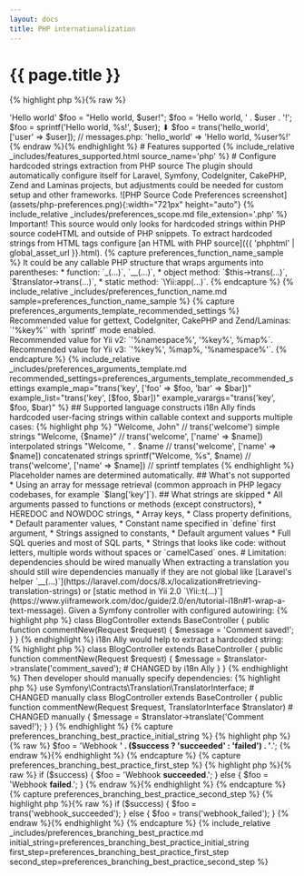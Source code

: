 ```yaml
---
layout: docs
title: PHP internationalization
---
```


<h1>{{ page.title }}</h1>

{% highlight php %}{% raw %}
<?php
$foo = 'Hello world';
⬇
$foo = trans('hello_world');
// messages.php: 'hello_world' => 'Hello world'

$foo = "Hello world, $user!";
$foo = 'Hello world, ' . $user . '!';
$foo = sprintf('Hello world, %s!', $user);
⬇
$foo = trans('hello_world', ['user' => $user]);
// messages.php: 'hello_world' => 'Hello world, %user%!'
{% endraw %}{% endhighlight %}


# Features supported

{% 
  include_relative _includes/features_supported.html
  source_name='php'
%}


# Configure hardcoded strings extraction from PHP source

The plugin should automatically configure itself for Laravel, Symfony, CodeIgniter, CakePHP, Zend and Laminas projects, but adjustments could be needed for custom setup and other frameworks.

![PHP Source Code Preferences screenshot](assets/php-preferences.png){:width="721px" height="auto"}


{% 
  include_relative _includes/preferences_scope.md
  file_extension='.php'
%}
Important! This source would only looks for hardcoded strings within PHP source codeHTML and outside of PHP snippets. To extract hardcoded strings from HTML tags configure [an HTML with PHP source]({{ 'phphtml' | global_asset_url }}.html).

{% capture preferences_function_name_sample %}
It could be any callable PHP structure that wraps arguments into parentheses:

* function: `_(…)`, `__(…)`,
* object method: `$this->trans(…)`, `$translator->trans(…)`,
* static method: `\Yii:app(…)`.
{% endcapture %}
{% 
  include_relative _includes/preferences_function_name.md
  sample=preferences_function_name_sample
%}


{% capture preferences_arguments_template_recommended_settings %}
Recommended value for gettext, CodeIgniter, CakePHP and Zend/Laminas: `'%key%'` with `sprintf` mode enabled.<br>
Recommended value for Yii v2: `'%namespace%', '%key%', %map%`.<br>
Recommended value for Yii v3: `'%key%', %map%, '%namespace%'`.
{% endcapture %}
{%
  include_relative _includes/preferences_arguments_template.md
  recommended_settings=preferences_arguments_template_recommended_settings
  example_map="trans('key', ['foo' => $foo, 'bar' => $bar])"
  example_list="trans('key', [$foo, $bar])"
  example_varargs="trans('key', $foo, $bar)"
%}


## Supported language constructs

i18n Ally finds hardcoded user-facing strings within callable context and supports multiple cases:

{% highlight php %}
"Welcome, John"     // trans('welcome') simple strings
"Welcome, {$name}"  // trans('welcome', ['name' => $name]) interpolated strings
"Welcome, " . $name // trans('welcome', ['name' => $name]) concatenated strings
sprintf("Welcome, %s", $name) // trans('welcome', ['name' => $name]) // sprintf templates
{% endhighlight %}

Placeholder names are determined automatically.


## What's not supported

* Using an array for message retrieval (common approach in PHP legacy codebases, for example `$lang['key']`).


## What strings are skipped

* All arguments passed to functions or methods (except constructors),
* HEREDOC and NOWDOC strings,
* Array keys,
* Class property definitions,
* Default paramenter values,
* Constant name specified in `define` first argument,
* Strings assigned to constants,
* Default argument values
* Full SQL queries and most of SQL parts,
* Strings that looks like code: without letters, multiple words without spaces or `camelCased` ones.


# Limitation: dependencies should be wired manually

When extracting a translation you should still wire dependencies manually if they are not global like [Laravel's helper `__(…)`](https://laravel.com/docs/8.x/localization#retrieving-translation-strings) or [static method in Yii 2.0 `\Yii::t(…)`](https://www.yiiframework.com/doc/guide/2.0/en/tutorial-i18n#1-wrap-a-text-message).

Given a Symfony controller with configured autowiring:

{% highlight php %}
class BlogController extends BaseController
{
    public function commentNew(Request $request)
    {
        $message = 'Comment saved!';
    }
}
{% endhighlight %}

i18n Ally would help to extract a hardcoded string:

{% highlight php %}
class BlogController extends BaseController
{
    public function commentNew(Request $request)
    {
        $message = $translator->translate('comment_saved'); # CHANGED by i18n Ally
    }
}
{% endhighlight %}

Then developer should manually specify dependencies:
{% highlight php %}
use Symfony\Contracts\Translation\TranslatorInterface; # CHANGED manually

class BlogController extends BaseController
{
    public function commentNew(Request $request, TranslatorInterface $translator) # CHANGED manually
    {
        $message = $translator->translate('Comment saved!');
    }
}
{% endhighlight %}


{% capture preferences_branching_best_practice_initial_string %}
{% highlight php %}{% raw %}
$foo = 'Webhook <strong>' . ($success ? 'succeeded' : 'failed') . '</strong>.';
{% endraw %}{% endhighlight %}
{% endcapture %}

{% capture preferences_branching_best_practice_first_step %}
{% highlight php %}{% raw %}
if ($success) {
    $foo = 'Webhook <strong>succeeded</strong>.';
} else {
    $foo = 'Webhook <strong>failed</strong>.';
}
{% endraw %}{% endhighlight %}
{% endcapture %}

{% capture preferences_branching_best_practice_second_step %}
{% highlight php %}{% raw %}
if ($success) {
    $foo = trans('webhook_succeeded');
} else {
    $foo = trans('webhook_failed');
}
{% endraw %}{% endhighlight %}
{% endcapture %}
{% 
  include_relative _includes/preferences_branching_best_practice.md
  initial_string=preferences_branching_best_practice_initial_string
  first_step=preferences_branching_best_practice_first_step
  second_step=preferences_branching_best_practice_second_step
%}